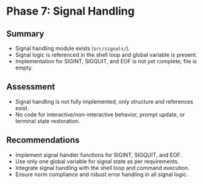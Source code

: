 # Phase 7: Signal Handling

## Summary
- Signal handling module exists (`src/signals/`).
- Signal logic is referenced in the shell loop and global variable is present.
- Implementation for SIGINT, SIGQUIT, and EOF is not yet complete; file is empty.

## Assessment
- Signal handling is not fully implemented; only structure and references exist.
- No code for interactive/non-interactive behavior, prompt update, or terminal state restoration.

## Recommendations
- Implement signal handler functions for SIGINT, SIGQUIT, and EOF.
- Use only one global variable for signal state as per requirements.
- Integrate signal handling with the shell loop and command execution.
- Ensure norm compliance and robust error handling in all signal logic.
